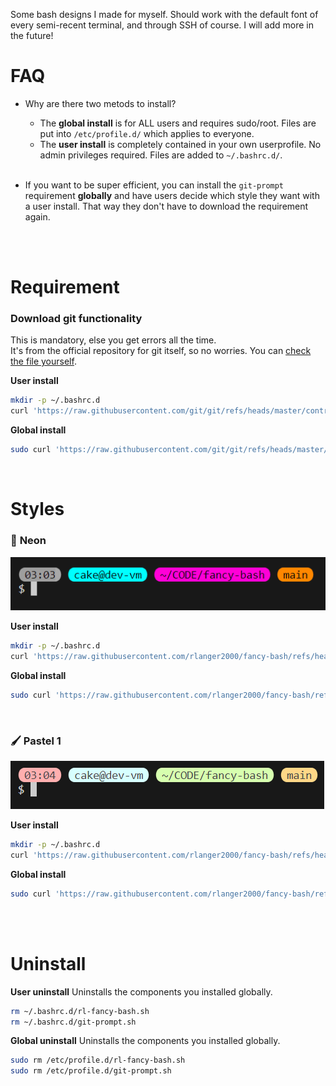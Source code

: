 Some bash designs I made for myself. Should work with the default font of every semi-recent terminal, and through SSH of course. I will add more in the future!

# FAQ
- Why are there two metods to install?
    - The **global install** is for ALL users and requires sudo/root. Files are put into `/etc/profile.d/` which applies to everyone.
    - The **user install** is completely contained in your own userprofile. No admin privileges required. Files are added to `~/.bashrc.d/`.

    <br>
- If you want to be super efficient, you can install the `git-prompt` requirement **globally** and have users decide which style they want with a user install. That way they don't have to download the requirement again.
<br>
<br>

# Requirement
### Download git functionality
This is mandatory, else you get errors all the time.\
It's from the official repository for git itself, so no worries. You can [check the file yourself](https://raw.githubusercontent.com/git/git/refs/heads/master/contrib/completion/git-prompt.sh).

**User install**
```bash
mkdir -p ~/.bashrc.d
curl 'https://raw.githubusercontent.com/git/git/refs/heads/master/contrib/completion/git-prompt.sh' -fo ~/.bashrc.d/git-prompt.sh && . ~/.bashrc.d/git-prompt.sh
```

**Global install**
```bash
sudo curl 'https://raw.githubusercontent.com/git/git/refs/heads/master/contrib/completion/git-prompt.sh' -fo /etc/profile.d/git-prompt.sh && . /etc/profile.d/git-prompt.sh
```
<br>

# Styles
### 🚨 **Neon**
![preview_neon](preview/neon.png)

**User install**
```bash
mkdir -p ~/.bashrc.d
curl 'https://raw.githubusercontent.com/rlanger2000/fancy-bash/refs/heads/main/styles/neon.sh' -fo ~/.bashrc.d/rl-fancy-bash.sh && . ~/.bashrc.d/rl-fancy-bash.sh
```

**Global install**
```bash
sudo curl 'https://raw.githubusercontent.com/rlanger2000/fancy-bash/refs/heads/main/styles/neon.sh' -fo /etc/profile.d/rl-fancy-bash.sh && . /etc/profile.d/rl-fancy-bash.sh
```
<br>

### 🖌️ **Pastel 1**
![preview_pastel1](preview/pastel1.png)

**User install**
```bash
mkdir -p ~/.bashrc.d
curl 'https://raw.githubusercontent.com/rlanger2000/fancy-bash/refs/heads/main/styles/pastel1.sh' -fo ~/.bashrc.d/rl-fancy-bash.sh && . ~/.bashrc.d/rl-fancy-bash.sh
```

**Global install**
```bash
sudo curl 'https://raw.githubusercontent.com/rlanger2000/fancy-bash/refs/heads/main/styles/pastel1.sh' -fo /etc/profile.d/rl-fancy-bash.sh && . /etc/profile.d/rl-fancy-bash.sh
```
<br>
<br>

# Uninstall
**User uninstall**
Uninstalls the components you installed globally.
```bash
rm ~/.bashrc.d/rl-fancy-bash.sh
rm ~/.bashrc.d/git-prompt.sh
```

**Global uninstall**
Uninstalls the components you installed globally.
```bash
sudo rm /etc/profile.d/rl-fancy-bash.sh
sudo rm /etc/profile.d/git-prompt.sh
```

